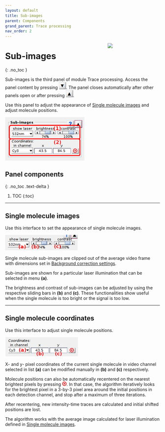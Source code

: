 ```yaml
---
layout: default
title: Sub-images
parent: Components
grand_parent: Trace processing
nav_order: 2
---
```


<img src="../../assets/images/logos/logo-trace-processing_400px.png" width="170" style="float:right; margin-left: 15px;"/>

# Sub-images
{: .no_toc }

Sub-images is the third panel of module Trace processing. 
Access the panel content by pressing 
![Bottom arrow](../../assets/images/gui/interface-but-bottomarrow.png). 
The panel closes automatically after other panels open or after pressing 
![Top arrow](../../assets/images/gui/interface-but-toparrow.png). 

Use this panel to adjust the appearance of 
[Single molecule images](area-visualization.html#single-molecule-images) and adjust molecule positions.

<a class="plain" href="../../assets/images/gui/TP-panel-subimages.png"><img src="../../assets/images/gui/TP-panel-subimages.png" style="max-width: 258px;"/></a>

## Panel components
{: .no_toc .text-delta }

1. TOC
{:toc}


---

## Single molecule images

Use this interface to set the appearance of single molecule images.

<a class="plain" href="../../assets/images/gui/TP-panel-subimages-images.png"><img src="../../assets/images/gui/TP-panel-subimages-images.png" style="max-width: 236px;"/></a>

Single molecule sub-images are clipped out of the average video frame with dimensions set in 
[Background correction settings](panel-background-correction.html#background-correction-settings).

Sub-images are shown for a particular laser illumination that can be selected in menu **(a)**.

The brightness and contrast of sub-images can be adjusted by using the respective sliding bars in **(b)** and **(c)**.
These functionalities show useful when the single molecule is too bright or the signal is too low.


---

## Single molecule coordinates

Use this interface to adjust single molecule positions.

<a class="plain" href="../../assets/images/gui/TP-panel-subimages-coord.png"><img src="../../assets/images/gui/TP-panel-subimages-coord.png" style="max-width: 237px;"/></a>

X- and y- pixel coordinates of the current single molecule in video channel selected in list **(a)** can be modified manually in **(b)** and **(c)** respectively. 

Molecule positions can also be automatically recentered on the nearest brightest pixels by pressing 
![recenter](../../assets/images/gui/TP-but-recenter.png "recenter").
In that case, the algorithm iteratively looks for the brightest pixel in a 3-by-3 pixel area around the initial positions in each detection channel, and stop after a maximum of three iterations.

After recentering, new intensity-time traces are calculated and initial shifted positions are lost.

The algorithm works with the average image calculated for laser illumination defined in 
[Single molecule images](#single-molecule-images).

